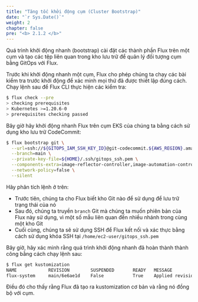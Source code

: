 ```yaml
---
title: "Tăng tốc khởi động cụm (Cluster Bootstrap)"
date: "`r Sys.Date()`"
weight: 2
chapter: false
pre: "<b> 2.1.2 </b>"
---
```


Quá trình khởi động nhanh (bootstrap) cài đặt các thành phần Flux trên một cụm và tạo các tệp liên quan trong kho lưu trữ để quản lý đối tượng cụm bằng GitOps với Flux.

Trước khi khởi động nhanh một cụm, Flux cho phép chúng ta chạy các bài kiểm tra trước khởi động để xác minh mọi thứ đã được thiết lập đúng cách. Chạy lệnh sau để Flux CLI thực hiện các kiểm tra:

```bash
$ flux check --pre
> checking prerequisites
> Kubernetes >=1.20.6-0
> prerequisites checking passed
```

Bây giờ hãy khởi động nhanh Flux trên cụm EKS của chúng ta bằng cách sử dụng kho lưu trữ CodeCommit:

```bash
$ flux bootstrap git \
  --url=ssh://${GITOPS_IAM_SSH_KEY_ID}@git-codecommit.${AWS_REGION}.amazonaws.com/v1/repos/${EKS_CLUSTER_NAME}-gitops \
  --branch=main \
  --private-key-file=${HOME}/.ssh/gitops_ssh.pem \
  --components-extra=image-reflector-controller,image-automation-controller \
  --network-policy=false \
  --silent
```

Hãy phân tích lệnh ở trên:

- Trước tiên, chúng ta cho Flux biết kho Git nào để sử dụng để lưu trữ trạng thái của nó
- Sau đó, chúng ta truyền `branch` Git mà chúng ta muốn phiên bản của Flux này sử dụng, vì một số mẫu liên quan đến nhiều nhánh trong cùng một kho Git
- Cuối cùng, chúng ta sẽ sử dụng SSH để Flux kết nối và xác thực bằng cách sử dụng khóa SSH tại `/home/ec2-user/gitops_ssh.pem`

Bây giờ, hãy xác minh rằng quá trình khởi động nhanh đã hoàn thành thành công bằng cách chạy lệnh sau:

```bash
$ flux get kustomization
NAME            REVISION        SUSPENDED       READY   MESSAGE
flux-system     main/6e6ae1d    False           True    Applied revision: main/6e6ae1d
```

Điều đó cho thấy rằng Flux đã tạo ra kustomization cơ bản và rằng nó đồng bộ với cụm.